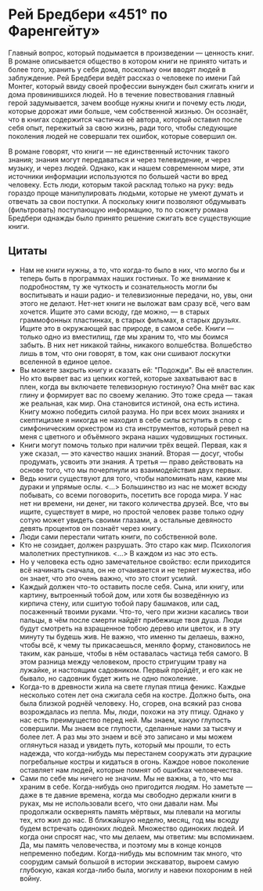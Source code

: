 # Рей Бредбери «451° по Фаренгейту»

Главный вопрос, который подымается в произведении — ценность книг.
В романе описывается общество в котором книги не принято читать и более того, хранить у себя дома, поскольку они вводят людей в заблуждение.
Рей Бредбери ведёт рассказ о человеке по имени Гай Монтег, который ввиду своей профессии вынужден был сжигать книги и дома провинившихся людей.
Но в течение повествования главный герой задумывается, зачем вообще нужны книги и почему есть люди, которые дорожат ими больше, чем собственной жизнью.
Он осознаёт, что в книгах содержится частичка её автора, который оставил после себя опыт, пережитый за свою жизнь, ради того, чтобы следующие поколения людей не совершали тех ошибок, которые совершил он.

В романе говорят, что книги — не единственный источник такого знания; знания могут передаваться и через телевидение, и через музыку, и через людей.
Однако, как и нашем современном мире, эти источники информации используются по большей части во вред человеку.
Есть люди, которым такой расклад только на руку: ведь гораздо проще манипулировать людьми, которые не умеют думать и отвечать за свои поступки.
А поскольку книги позволяют обдумывать (фильтровать) поступающую информацию, то по сюжету романа Бредбери однажды было принято решение сжигать все существующие книги.

## Цитаты

- Нам не книги нужны, а то, что когда-то было в них, что могло бы и теперь быть в программах наших гостиных. То же внимание к подробностям, ту же чуткость и сознательность могли бы воспитывать и наши радио- и телевизионные передачи, но, увы, они этого не делают. Нет-нет книги не выложат вам сразу всё, чего вам хочется. Ищите это сами всюду, где можно, — в старых граммофонных пластинках, в старых фильмах, в старых друзьях. Ищите это в окружающей вас природе, в самом себе. Книги — только одно из вместилищ, где мы храним то, что мы боимся забыть. В них нет никакой тайны, никакого волшебства. Волшебство лишь в том, что они говорят, в том, как они сшивают лоскутки вселенной в единое целое.
- Вы можете закрыть книгу и сказать ей: "Подожди". Вы её властелин. Но кто вырвет вас из цепких когтей, которые захватывают вас в плен, когда вы включаете телевизорную гостиную? Она мнёт вас как глину и формирует вас по своему желанию. Это тоже среда — такая же реальная, как мир. Она становится истиной, она есть истина. Книгу можно победить силой разума. Но при всех моих знаниях и скептицизме я никогда не находил в себе силы вступить в спор с симфоническим оркестром из ста инструментов, который ревел на меня с цветного и объёмного экрана наших чудовищных гостиных.
- Книги могут помочь только при наличии трёх вещей. Первая, как я уже сказал, — это качество наших знаний. Вторая — досуг, чтобы продумать, усвоить эти знания. А третья — право действовать на основе того, что мы почерпнули из взаимодействия двух первых.
- Ведь книги существуют для того, чтобы напоминать нам, какие мы дураки и упрямые ослы. <...> Большинство из нас не может всюду побывать, со всеми поговорить, посетить все города мира. У нас нет ни времени, ни денег, ни такого количества друзей. Все, что вы ищите, существует в мире, но простой человек разве только одну сотую может увидеть своими глазами, а остальные девяносто девять процентов он познаёт через книгу.
- Люди сами перестали читать книги, по собственной воле.
- Кто не созидает, должен разрушать. Это старо как мир. Психология малолетних преступников. <...> В каждом из нас это есть.
- Но у человека есть одно замечательное свойство: если приходится всё начинать сначала, он не отчаивается и не теряет мужества, ибо он знает, что это очень важно, что это стоит усилий.
- Каждый должен что-то оставить после себя. Сына, или книгу, или картину, вытроенный тобой дом, или хотя бы возведённую из кирпича стену, или сшитую тобой пару башмаков, или сад, посаженный твоими руками. Что-то, чего при жизни касались твои пальцы, в чём после смерти найдёт прибежище твоя душа. Люди будут смотреть на взращенное тобою дерево или цветок, и в эту минуту ты будешь жив. Не важно, что именно ты делаешь, важно, чтобы всё, к чему ты прикасаешься, меняло форму, становилось не таким, как раньше, чтобы в нём оставалась частица тебя самого. В этом разница между человеком, просто стригущим траву на лужайке, и настоящим садовником. Первый пройдёт, и его как не бывало, но садовник будет жить не одно поколение.
- Когда-то в древности жила на свете глупая птица феникс. Каждые несколько сотен лет она сжигала себя на костре. Должно быть, она была близкой роднёй человеку. Но, сгорев, она всякий раз снова возрождалась из пепла. Мы, люди, похожи на эту птицу. Однако у нас есть преимущество перед ней. Мы знаем, какую глупость совершили. Мы знаем все глупости, сделанные нами за тысячу и более лет. А раз мы это знаем и всё это записано и мы можем оглянуться назад и увидеть путь, который мы прошли, то есть надежда, что когда-нибудь мы перестанем сооружать эти дурацкие погребальные костры и кидаться в огонь. Каждое новое поколение оставляет нам людей, которые помнят об ошибках человечества.
- Сами по себе мы ничего не значим. Мы не важны, а то, что мы храним в себе. Когда-нибудь оно пригодится людям. Но заметьте — даже в те давние времена, когда мы свободно держали книги в руках, мы не использовали всего, что они давали нам. Мы продолжали осквернять память мёртвых, мы плевали на могилы тех, кто жил до нас. В ближайшую неделю, месяц, год мы всюду будем встречать одиноких людей. Множество одиноких людей. И когда они спросят нас, что мы делаем, мы ответим: мы вспоминаем. Да, мы память человечества, и поэтому мы в конце концов непременно победим. Когда-нибудь мы вспомним так много, что соорудим самый большой в истории экскаватор, выроем самую глубокую, какая когда-либо была, могилу и навеки похороним в ней войну.